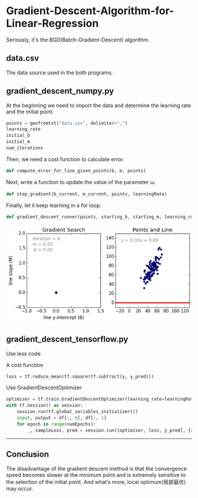 # Gradient-Descent-Algorithm-for-Linear-Regression
Seriously, it's the BGD(Batch-Gradient-Descent) algorithm.
## data.csv 
The data source used in the both programs.
## gradient_descent_numpy.py
At the beginning we need to import the data and determine the learning rate and the initial point.
```python
points = genfromtxt("data.csv", delimiter=",")
learning_rate 
initial_b 
initial_m 
num_iterations
```
Then, we need a cost function to calculate error.
```python
def compute_error_for_line_given_points(b, m, points)
```
Next, write a function to update the value of the parameter 𝜔. 
```python
def step_gradient(b_current, m_current, points, learningRate)
```
Finally, let it keep learning in a for loop.
```python
def gradient_descent_runner(points, starting_b, starting_m, learning_rate, num_iterations)
```
![plot](https://github.com/yukiiwong/Gradient-Descent-Algorithm-for-Linear-Regression/blob/master/gradient_descent_example.gif)
## gradient_descent_tensorflow.py
Use less code

A cost function
```python
loss = tf.reduce_mean(tf.square(tf.subtract(y, y_pred)))
```
Use GradientDescentOptimizer
```python
optimiser = tf.train.GradientDescentOptimizer(learning_rate=learningRate).minimize(loss)
with tf.Session() as session:
    session.run(tf.global_variables_initializer())
    input, output = df[:, 0], df[:, 1]
    for epoch in range(numEpochs):
        _, sampleLoss, pred = session.run([optimiser, loss, y_pred], {x: input, y: output})

```
--------------------------------------------------------------------------------
## Conclusion
The disadvantage of the gradient descent method is that the convergence speed becomes slower at the minimum point and is extremely sensitive to the selection of the initial point. And what’s more, local optimum(局部最优) may occur.
